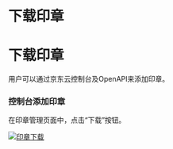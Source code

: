 # 下载印章

# 下载印章

用户可以通过京东云控制台及OpenAPI来添加印章。

### 控制台添加印章

在印章管理页面中，点击“下载”按钮。

[![印章下载](https://github.com/liangzy3/cn/raw/Electronic-Signature-1/image/Electronic-Signature/%E5%8D%B0%E7%AB%A0%E4%B8%8B%E8%BD%BD.png)](https://github.com/liangzy3/cn/blob/Electronic-Signature-1/image/Electronic-Signature/印章下载.png)